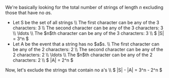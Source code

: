 We're basically looking for the total number of strings of length $n$ excluding those that have no $a$s.
<ul>
<li> Let S be the set of all strings \\
The first character can be any of the 3 characters: 3 \\
The second character can be any of the 3 characters: 3 \\
\ldots \\
The $n$th character can be any of the 3 characters: 3 \\
$ |S| = 3^n $
	<li> Let A be the event that a string has no $a$s. \\
The first character can be any of the 2 characters: 2 \\
The second character can be any of the 2 characters: 2 \\
\ldots \\
The $n$th character can be any of the 2 characters: 2 \\
$ |A| = 2^n $
</ul>
Now, let's exclude the strings that contain no a's \\
$ |S| - |A| = 3^n - 2^n $
